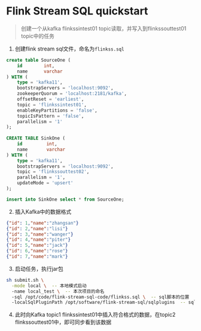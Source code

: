 # Flink Stream SQL quickstart

> 创建一个从kafka flinkssintest01 topic读取，并写入到flinkssouttest01 topic中的任务

1. 创建flink stream sql文件，命名为`flinkss.sql`

```sql
create table SourceOne (
    id        int,
    name      varchar
) WITH (
    type = 'kafka11',
    bootstrapServers = 'localhost:9092',
    zookeeperQuorum = 'localhost:2181/kafka',
    offsetReset = 'earliest',
    topic = 'flinkssintest01',
    enableKeyPartitions = 'false',
    topicIsPattern = 'false',
    parallelism = '1'
);
    
CREATE TABLE SinkOne (
    id         int,
    name       varchar
) WITH (
    type = 'kafka11',
    bootstrapServers = 'localhost:9092',
    topic = 'flinkssouttest02',
    parallelism = '1',
    updateMode = 'upsert'
);

insert into SinkOne select * from SourceOne;
```

2. 插入Kafka中的数据格式

```json
{"id": 1,"name":"zhangsan"}
{"id": 2,"name":"lisi"}
{"id": 3,"name":"wanger"}
{"id": 4,"name":"piter"}
{"id": 5,"name":"jack"}
{"id": 6,"name":"rose"}
{"id": 7,"name":"mark"}
```

3. 启动任务，执行jar包

```sh
sh submit.sh \
  -mode local \  -- 本地模式启动
  -name local_test \  -- 本次项目的命名
  -sql /opt/code/flink-stream-sql-code/flinkss.sql \  -- sql脚本的位置
  -localSqlPluginPath /opt/software/flink-stream-sql/sqlplugins  -- sqlplugins位置
```

4. 此时向Kafka topic1 flinkssintest01中插入符合格式的数据，在topic2 flinkssouttest01中，即可同步看到该数据